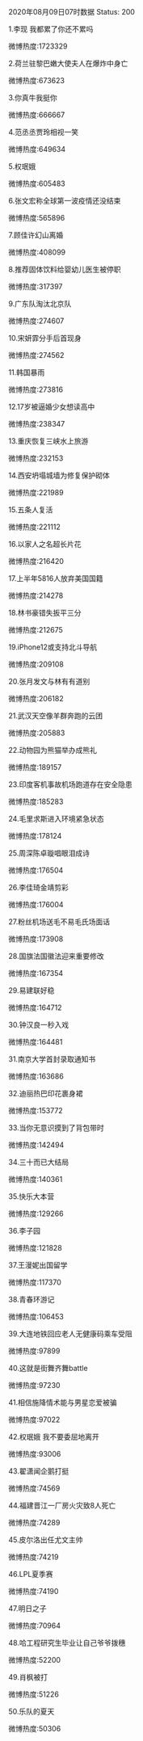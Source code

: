 2020年08月09日07时数据
Status: 200

1.李现 我都累了你还不累吗

微博热度:1723329

2.荷兰驻黎巴嫩大使夫人在爆炸中身亡

微博热度:673623

3.你真牛我挺你

微博热度:666667

4.范丞丞贾玲相视一笑

微博热度:649634

5.权珉娥

微博热度:605483

6.张文宏称全球第一波疫情还没结束

微博热度:565896

7.顾佳许幻山离婚

微博热度:408099

8.推荐固体饮料给婴幼儿医生被停职

微博热度:317397

9.广东队淘汰北京队

微博热度:274607

10.宋妍霏分手后首现身

微博热度:274562

11.韩国暴雨

微博热度:273816

12.17岁被逼婚少女想读高中

微博热度:238347

13.重庆恢复三峡水上旅游

微博热度:232153

14.西安坍塌城墙为修复保护砌体

微博热度:221989

15.五条人复活

微博热度:221112

16.以家人之名超长片花

微博热度:216420

17.上半年5816人放弃美国国籍

微博热度:214278

18.林书豪错失扳平三分

微博热度:212675

19.iPhone12或支持北斗导航

微博热度:209108

20.张月发文与林有有道别

微博热度:206182

21.武汉天空像羊群奔跑的云团

微博热度:205883

22.动物园为熊猫举办成熊礼

微博热度:189157

23.印度客机事故机场跑道存在安全隐患

微博热度:185283

24.毛里求斯进入环境紧急状态

微博热度:178124

25.周深陈卓璇唱眼泪成诗

微博热度:176504

26.李佳琦金靖剪彩

微博热度:176004

27.粉丝机场送毛不易毛氏场面话

微博热度:173908

28.国旗法国徽法迎来重要修改

微博热度:167354

29.易建联好稳

微博热度:164712

30.钟汉良一秒入戏

微博热度:164481

31.南京大学首封录取通知书

微博热度:163686

32.迪丽热巴印花裹身裙

微博热度:153772

33.当你无意识摸到了背包带时

微博热度:142494

34.三十而已大结局

微博热度:140361

35.快乐大本营

微博热度:129266

36.李子园

微博热度:121828

37.王漫妮出国留学

微博热度:117370

38.青春环游记

微博热度:106453

39.大连地铁回应老人无健康码乘车受阻

微博热度:97899

40.这就是街舞齐舞battle

微博热度:97230

41.相信施降情术能与男星恋爱被骗

微博热度:97022

42.权珉娥 我不要委屈地离开

微博热度:93006

43.翟潇闻企鹅打挺

微博热度:74569

44.福建晋江一厂房火灾致8人死亡

微博热度:74289

45.皮尔洛出任尤文主帅

微博热度:74219

46.LPL夏季赛

微博热度:74190

47.明日之子

微博热度:70964

48.哈工程研究生毕业让自己爷爷拨穗

微博热度:52200

49.肖枫被打

微博热度:51226

50.乐队的夏天

微博热度:50306

